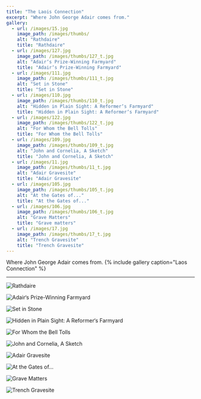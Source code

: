 ```yaml
---
title: "The Laois Connection"
excerpt: "Where John George Adair comes from."
gallery:
  - url: /images/15.jpg
    image_path: /images/thumbs/
    alt: "Rathdaire"
    title: "Rathdaire"
  - url: /images/127.jpg
    image_path: /images/thumbs/127_t.jpg
    alt: "Adair‘s Prize-Winning Farmyard"
    title: "Adair‘s Prize-Winning Farmyard"    
  - url: /images/111.jpg
    image_path: /images/thumbs/111_t.jpg
    alt: "Set in Stone"
    title: "Set in Stone"
  - url: /images/110.jpg
    image_path: /images/thumbs/110_t.jpg
    alt: "Hidden in Plain Sight: A Reformer‘s Farmyard"
    title: "Hidden in Plain Sight: A Reformer‘s Farmyard"
  - url: /images/122.jpg
    image_path: /images/thumbs/122_t.jpg
    alt: "For Whom the Bell Tolls"
    title: "For Whom the Bell Tolls"    
  - url: /images/109.jpg
    image_path: /images/thumbs/109_t.jpg
    alt: "John and Cornelia, A Sketch"
    title: "John and Cornelia, A Sketch"
  - url: /images/11.jpg
    image_path: /images/thumbs/11_t.jpg
    alt: "Adair Gravesite"
    title: "Adair Gravesite"
  - url: /images/105.jpg
    image_path: /images/thumbs/105_t.jpg
    alt: "At the Gates of..."
    title: "At the Gates of..."    
  - url: /images/106.jpg
    image_path: /images/thumbs/106_t.jpg
    alt: "Grave Matters"
    title: "Grave matters"
  - url: /images/17.jpg
    image_path: /images/thumbs/17_t.jpg
    alt: "Trench Gravesite"
    title: "Trench Gravesite"
---
```


Where John George Adair comes from.
{% include gallery caption="Laos Connection" %}


***
![Rathdaire](/images/15.jpg)

![Adair‘s Prize-Winning Farmyard](/images/127.jpg)

![Set in Stone](/images/111.jpg)

![Hidden in Plain Sight: A Reformer‘s Farmyard](/images/110.jpg)

![For Whom the Bell Tolls](/images/122.jpg)

![John and Cornelia, A Sketch](/images/109.jpg)

![Adair Gravesite](/images/11.jpg)

![At the Gates of...](/images/105.jpg)

![Grave Matters](/images/106.jpg)

![Trench Gravesite](/images/17.jpg)
